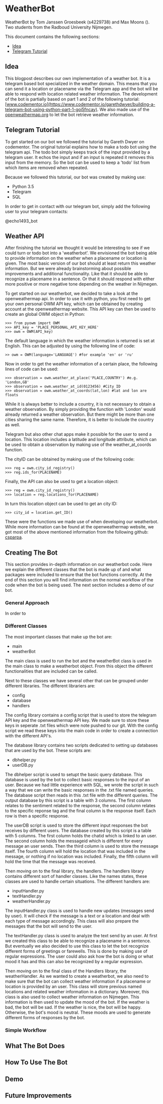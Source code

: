 # WeatherBot
WeatherBot by Tom Janssen Groesbeek (s4229738) and Max Moons (). Two students from the Radboud University Nijmegen.

This document contains the following sections:
* [Idea](##Idea)
* [Telegram Tutorial](##telegramtutorial)

## Idea

This blogpost describes our own implementation of a weather bot. It is a telegram based bot specialized in the weather domain. This means that you can send it a location or placename via the Telegram app and the bot will be able to respond with location related weather information. The development of the bot is partially based on part 1 and 2 of the following tutorial: [www.codementor.io](https://www.codementor.io/garethdwyer/building-a-telegram-bot-using-python-part-1-goi5fncay). We also made use of the [openweathermap.org](openweathermap.org/api) to let the bot retrieve weather information. 

## Telegram Tutorial

To get started on our bot we followed the tutorial by Gareth Dwyer on codementor. The original tutorial explains how to make a todo bot using the telegram api. The todo bot simply keeps track of the input provided by a telegram user. It echos the input and if an input is repeated it removes this input from the memory. So the bot can be used to keep a 'todo' list from which items are removed when repeated. 

Because we followed this tutorial, our bot was created by making use:
* Python 3.5
* Telegram
* SQL

In order to get in contact with our telegram bot, simply add the following user to your telegram contacts:

@echo1493_bot

## Weather API

After finishing the tutorial we thought it would be interesting to see if we could turn or todo bot into a 'weatherbot'. We envisioned the bot being able to provide information on the weather when a placename or location is given. The most basic version of our bot should at least return this weather information. But we were already brainstorming about possible improvements and additional functionality. Like that it should be able to recognize a placename in a sentence. Or that it should respond with either more positive or more negative tone depending on the weather in Nijmegen.

To get started on our weatherbot, we decided to take a look at the openweathermap api. In order to use it with python, you first need to get your own personal OWM API key, which can be obtained by creating account at the openweathermap website. This API key can then be used to create an global OWM object in Python:

```
>>> from pyowm import OWM
>>> API_key = 'PLACE_PERSONAL_API_KEY_HERE'
>>> owm = OWM(API_key)
```

The default language in which the weather information is returned is set at English. This can be adjusted by using the following line of code:

```
>> owm = OWM(language='LANGUAGE') #for example 'en' or 'ru'
```

Now in order to get the weather information of a certain place, the following lines of code can be used:

```
>>> observation = owm.weather_at_place('PLACE,COUNTRY') #e.g. 'London,GB' 
>>> observation = owm.weather_at_id(0123456) #City ID
>>> observation = owm.weather_at_coords(lat,lon) #lat and lon are floats
```

While it is always better to include a country, it is not necessary to obtain a weather observation. By simply providing the function with 'London' would already returned a weather observation. But there might be more than one cities sharing the same name. Therefore, it is better to include the country as well.

Telegram but also other chat apps make it possible for the user to send a location. This location includes a latitude and longitude attribute, which can be used to obtain a observation by making use of the weather_at_coords function. 

The cityID can be obtained by making use of the following code:

```
>>> reg = owm.city_id_registry()
>>> reg.ids_for(PLACENAME)
```

Finally, the API can also be used to get a location object:

```
>>> reg = owm.city_id_registry()
>>> location = reg.locations_for(PLACENAME)
```

In turn this location object can be used to get an city ID:

```
>>> city_id = location.get_ID()
```

These were the functions we made use of when developing our weatherbot. While more information can be found at the openweathermap website, we got most of the above mentioned information from the following github: [csparpa](https://github.com/csparpa/pyowm/blob/master/pyowm/docs/usage-examples.md).

## Creating The Bot

This section provides in-depth information on our weatherbot code. Here we explain the different classes that the bot is made up of and what packages were included to ensure that the bot functions correctly. At the end of this section you will find information on the normal workflow of the code when the bot is being used. The next section includes a demo of our bot.

### General Approach

In order to 

### Different Classes

The most important classes that make up the bot are:
* main
* weatherBot

The main class is used to run the bot and the weatherBot class is used in the main class to make a weatherbot object. From this object the different functionalities that are included can be called.

Next to these classes we have several other that can be grouped under different libraries. The different librariers are:
* config
* database
* handlers

The config library contains a config script that is used to store the telegram API key and the openweathermap API key. We made sure to store these keys in seperate .txt files which were note pushed to our git. With the config script we read these keys into the main code in order to create a connection with the different API's.

The database library contains two scripts dedicated to setting up databases that are used by the bot. These scripts are:
* dbhelper.py
* userDB.py

The dbhelper script is used to setupt the basic query database. This database is used by the bot to collect basic responses to the input of an user. Because we had little experience with SQL, we wrote the script in such a way that we can write the basic responses in the .txt file named queries. The database script then reads in this .txt file with the different queries. The output database by this script is a table with 3 columns. The first column relates to the sentiment related to the response, the second column relates to the specific reponse tag and the final column is the response itself. Each row is then a specific response.

The userDB script is used to store the different input responses the bot receives by different users. The database created by this script is a table with 5 columns. The first column holds the chatid which is linked to an user. The second column holds the messageid which is different for every message an user sends. Then the third column is used to store the message itself. The fourth column will hold the location that was included in the message, or nothing if no location was included. Finally, the fifth column will hold the time that the message was received.

Then moving on to the final library, the handlers. The handlers library contains different sort of handler classes. Like the names states, these classes are used to handle certain situations. The different handlers are:
* inputHandler.py
* textHandler.py
* weatherHandler.py

The inputHandler.py class is used to handle new updates (messages send by user). It will check if the message is a text or a location and deal with each type of message accordingly. This class will also prepare the messages that the bot will send to the user.

The textHandler.py class is used to analyze the text send by an user. At first we created this class to be able to recognize a placename in a sentence. But eventually we also decided to use this class to let the bot recognize different forms of greetings or farewells. This is done by making use of regular expressions. The user could also ask how the bot is doing or what mood it has and this can also be recognized by a regular expression.

Then moving on to the final class of the Handlers library, the weatherHandler. As we wanted to create a weatherbot, we also need to make sure that the bot can collect weather information if a placename or location is provided by an user. This class will store previous named locations and related weather information in a dictionary. Moreover, this class is also used to collect weather information on Nijmegen. This information is then used to update the mood of the bot. If the weather is bad, the bot will be sad. If the weather is nice, the bot will be happy. Otherwise, the bot's mood is neutral. These moods are used to generate different forms of responses by the bot.

### Simple Workflow

## What The Bot Does

## How To Use The Bot

## Demo

## Future Improvements
